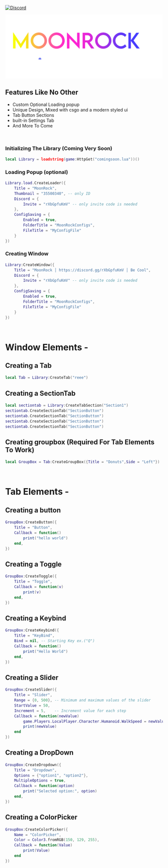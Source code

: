   [![Discord](https://discord.com/api/guilds/807273906872123412/widget.png)](https://discord.gg/eYudMwgYtY)


[![landingpod](ImageAssets/MoonRockLogo_D.png)](https://discord.gg/rXbGpfuKmV)

## Features Like No Other
- Custom Optional Loading popup
- Unique Design, Mixed with csgo and a modern styled ui
- Tab Button Sections
- built-in Settings Tab
- And More To Come
  
<br/>


### Initializing The Library (Coming Very Soon)
```lua
local Library = loadstring(game:HttpGet("comingsoon.lua"))()
```

### Loading Popup (optional)
```lua
Library.load.CreateLoader({
    Title = "MoonRock",
    Thumbnail = "35500340", -- only ID
    Discord = {
        Invite = "rXbGpfuKmV" -- only invite code is needed
    },
    ConfigSaving = {
        Enabled = true,
        FolderTitle = "MoonRockConfigs",
        FileTitle = "MyConfigFile"
    }
})
```

### Creating Window
```lua
Library:CreateWindow({
    Title = "MoonRock │ https://discord.gg/rXbGpfuKmV │ Be Cool",
    Discord = {
        Invite = "rXbGpfuKmV" -- only invite code is needed
    },
    ConfigSaving = {
        Enabled = true,
        FolderTitle = "MoonRockConfigs",
        FileTitle = "MyConfigFile"
    }
})
```
<br/>

# Window Elements - 

## Creating a Tab
```lua
local Tab = Library:CreateTab("reee")
```
## Creating a SectionTab
```lua
local sectiontab = Library:CreateTabSection("Section1")
sectiontab.CreateSectionTab("SectionButton")
sectiontab.CreateSectionTab("SectionButton")
sectiontab.CreateSectionTab("SectionButton")
sectiontab.CreateSectionTab("SectionButton")
```
## Creating groupbox (Required For Tab Elements To Work)
```lua
local GroupBox = Tab:CreateGroupBox({Title = "Donuts",Side = "Left"})
```
<br/>

# Tab Elements - 
## Creating a button
```lua
GroupBox:CreateButton({
	Title = "Button",
	Callback = function()
		print("hello world")
	end,
})
```

## Creating a Toggle
```lua
GroupBox:CreateToggle({
	Title = "Toggle",
	Callback = function(v)
		print(v)
	end,
})
```
## Creating a Keybind
```lua
GroupBox:CreateKeybind({
	Title = "KeyBind",
	Bind = nil, -- Starting Key ex.("Q")
	Callback = function()
		print("Hello World")
	end,
})
```
## Creating a Slider
```lua
GroupBox:CreateSlider({
	Title = "Slider",
	Range = {0, 500}, -- Minimum and maximum values of the slider
	StartValue = 50,
	Increment = 5,    -- Increment value for each step
	Callback = function(newValue)
		game.Players.LocalPlayer.Character.Humanoid.WalkSpeed = newValue
		print(newValue)
	end
})
```

## Creating a DropDown
```lua
GroupBox:CreateDropdown({
	Title = "Dropdown",
	Options = {"option1", "option2"}, 
	MultipleOptions = true,
	Callback = function(option)
		print("Selected option:", option)
	end,
})
```

## Creating a ColorPicker
```lua
GroupBox:CreateColorPicker({
	Name = "ColorPicker",
	Color = Color3.fromRGB(150, 129, 255),
	Callback = function(Value)
		print(Value)
	end
})
```
